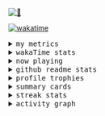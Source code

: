 [![🐙](https://hits.seeyoufarm.com/api/count/incr/badge.svg?url=https%3A%2F%2Fgithub.com%2Fktnkk%2Fhit-counter&count_bg=%23070707&title_bg=%23070707&icon=&icon_color=%23E7E7E7&title=visitors&edge_flat=true)](https://hits.seeyoufarm.com)

[![wakatime](https://wakatime.com/badge/user/43ee8060-219a-4cc8-b7a0-9a681ab5a8a7.svg)](https://wakatime.com/@43ee8060-219a-4cc8-b7a0-9a681ab5a8a7)

<details>
  <summary> <samp>my metrics</samp></summary>
  
  <br>
  
 ![🐳](https://github.com/kkhys/kkhys/blob/main/github-metrics.svg)
  
  ***
</details>

<details>
  <summary> <samp>wakaTime stats</samp></summary>
  
  <br>
  
<!--START_SECTION:waka-->
![Code Time](http://img.shields.io/badge/Code%20Time-1%2C015%20hrs-blue)

**🐱 My GitHub Data** 

> 📦 5.0 MB Used in GitHub's Storage 
 > 
> 🏆 2,608 Contributions in the Year 2023
 > 
> 💼 Opted to Hire
 > 
> 📜 3 Public Repositories 
 > 
> 🔑 56 Private Repositories 
 > 
**I'm an Early 🐤** 

```text
🌞 Morning                10820 commits       ███████████░░░░░░░░░░░░░░   43.21 % 
🌆 Daytime                5898 commits        ██████░░░░░░░░░░░░░░░░░░░   23.55 % 
🌃 Evening                7138 commits        ███████░░░░░░░░░░░░░░░░░░   28.51 % 
🌙 Night                  1185 commits        █░░░░░░░░░░░░░░░░░░░░░░░░   04.73 % 
```
📅 **I'm Most Productive on Monday** 

```text
Monday                   4721 commits        █████░░░░░░░░░░░░░░░░░░░░   18.85 % 
Tuesday                  4202 commits        ████░░░░░░░░░░░░░░░░░░░░░   16.78 % 
Wednesday                4400 commits        ████░░░░░░░░░░░░░░░░░░░░░   17.57 % 
Thursday                 4065 commits        ████░░░░░░░░░░░░░░░░░░░░░   16.23 % 
Friday                   4314 commits        ████░░░░░░░░░░░░░░░░░░░░░   17.23 % 
Saturday                 1713 commits        ██░░░░░░░░░░░░░░░░░░░░░░░   06.84 % 
Sunday                   1626 commits        ██░░░░░░░░░░░░░░░░░░░░░░░   06.49 % 
```


📊 **This Week I Spent My Time On** 

```text
🕑︎ Time Zone: Asia/Tokyo

💬 Programming Languages: 
Other                    30 hrs 13 mins      ██████████████████░░░░░░░   70.58 % 
Java                     5 hrs 59 mins       ████░░░░░░░░░░░░░░░░░░░░░   14.00 % 
HTML                     2 hrs 58 mins       ██░░░░░░░░░░░░░░░░░░░░░░░   06.95 % 
TypeScript               1 hr 41 mins        █░░░░░░░░░░░░░░░░░░░░░░░░   03.93 % 
Play2                    57 mins             █░░░░░░░░░░░░░░░░░░░░░░░░   02.24 % 

🔥 Editors: 
Chrome                   30 hrs 13 mins      ██████████████████░░░░░░░   70.58 % 
IntelliJ                 10 hrs 36 mins      ██████░░░░░░░░░░░░░░░░░░░   24.78 % 
WebStorm                 1 hr 43 mins        █░░░░░░░░░░░░░░░░░░░░░░░░   04.03 % 
RubyMine                 15 mins             ░░░░░░░░░░░░░░░░░░░░░░░░░   00.61 % 

💻 Operating System: 
Mac                      42 hrs 49 mins      █████████████████████████   100.00 % 
```


 Last Updated on 2023/06/29 18:43:15 UTC
<!--END_SECTION:waka-->
  
  ***
</details>


<details>
  <summary> <samp>now playing</samp></summary>
  
  <br>
 
 [![🐟](https://spotify-github-profile.vercel.app/api/view?uid=31ryofms4dnv7mrohhepo4c4zgqu&cover_image=true&theme=default&show_offline=false&background_color=121212&bar_color=53b14f&bar_color_cover=false)](https://open.spotify.com/user/31ryofms4dnv7mrohhepo4c4zgqu)
  
  ***
</details>

<details>
  <summary> <samp>github readme stats</samp></summary>
  
  <br>
  
 <p align="left"> 
  <img alt="🐠" src="https://github-readme-stats.vercel.app/api?username=kkhys&count_private=true&show_icons=true&theme=dark&include_all_commits=true" />
  <img alt="🐟" src="https://github-readme-stats.vercel.app/api/top-langs/?username=kkhys&layout=compact&theme=dark&langs_count=10&hide=HTML,CSS,SCSS" />
</p>
  
  ***
</details>

<details>
  <summary> <samp>profile trophies</samp></summary>
  
  <br>
  
  [![🐬](https://github-profile-trophy.vercel.app/?username=kkhys&rank=SECRET,SSS,SS,S,AAA,AA,A&theme=darkhub&row=1&margin-w=10&no-bg=true)](https://github.com/ryo-ma/github-profile-trophy)
  
  ***
</details>

<details>
  <summary> <samp>summary cards</samp></summary>
  
  <br>
  
  ![🐋](https://github-profile-summary-cards.vercel.app/api/cards/profile-details?username=kkhys&theme=github_dark)
  ![🦑](https://github-profile-summary-cards.vercel.app/api/cards/repos-per-language?username=kkhys&theme=github_dark)
  ![🦭](https://github-profile-summary-cards.vercel.app/api/cards/most-commit-language?username=kkhys&theme=github_dark)
  ![🦀](https://github-profile-summary-cards.vercel.app/api/cards/stats?username=kkhys&theme=github_dark)
  ![🦈](https://github-profile-summary-cards.vercel.app/api/cards/productive-time?username=kkhys&theme=github_dark)
  
  ***
</details>

<details>
  <summary> <samp>streak stats</samp></summary>
  
  <br>
  
  [![🐠](http://github-readme-streak-stats.herokuapp.com?user=kkhys&theme=dark)](https://git.io/streak-stats)
  
  ***
</details>

<details>
  <summary> <samp>activity graph</samp></summary>
  
  <br>
  
  [![🐡](https://github-readme-activity-graph.cyclic.app/graph?username=kkhys&theme=xcode)](https://github.com/ashutosh00710/github-readme-activity-graph)
  
  ***
</details>
